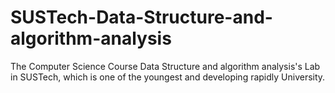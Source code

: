 # SUSTech-Data-Structure-and-algorithm-analysis
The Computer Science Course Data Structure and algorithm analysis's Lab in SUSTech, which is one of the youngest and developing rapidly University. 
